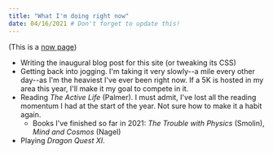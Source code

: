 ```yaml
---
title: "What I'm doing right now"
date: 04/16/2021 # Don't forget to update this!
---
```


(This is a [now page](https://nownownow.com/about))

- Writing the inaugural blog post for this site (or tweaking its CSS)
- Getting back into jogging. I'm taking it very slowly--a mile every other day--as I'm the heaviest I've ever been right now. If a 5K is hosted in my area this year, I'll make it my goal to compete in it.
- Reading *The Active Life* (Palmer). I must admit, I've lost all the reading momentum I had at the start of the year. Not sure how to make it a habit again.
  - Books I've finished so far in 2021: *The Trouble with Physics* (Smolin), *Mind and Cosmos* (Nagel)
- Playing *Dragon Quest XI*.
